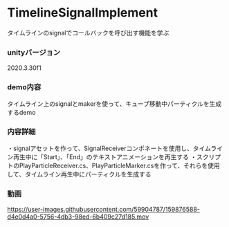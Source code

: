 # TimelineSignalImplement
タイムラインのsignalでコールバックを呼び出す機能を学ぶ
### unityバージョン
2020.3.30f1
### demo内容
タイムライン上のsignalとmakerを使って、キューブ移動中パーティクルを生成するdemo
### 内容詳細
・signalアセットを作って、SignalReceiverコンポネートを使用し、タイムライン再生中に「Start」、「End」のテキストアニメーションを再生する
・スクリプトのPlayParticleReceiver.cs、PlayParticleMarker.csを作って、それらを使用して、タイムライン再生中にパーティクルを生成する
### 動画
https://user-images.githubusercontent.com/59904787/159876588-d4e0d4a0-5756-4db3-98ed-6b409c27d185.mov
